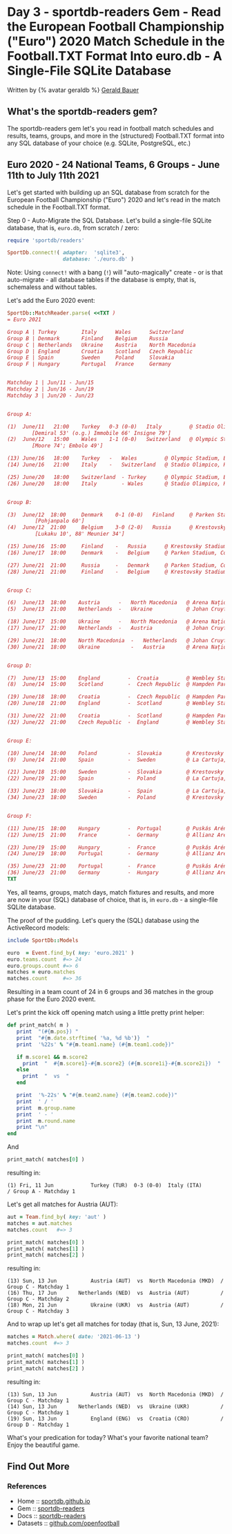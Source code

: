 # Day 3 - sportdb-readers Gem - Read the European Football Championship ("Euro") 2020 Match Schedule in the Football.TXT Format Into euro.db - A Single-File SQLite Database


Written by {% avatar geraldb %} [Gerald Bauer](https://github.com/geraldb)



## What's the sportdb-readers gem?

The sportdb-readers gem let's you read in football match schedules and results, teams, groups, and more
in the (structured) Football.TXT format into any SQL database of your choice
(e.g. SQLite, PostgreSQL, etc.)




## Euro 2020 - 24 National Teams, 6 Groups - June 11th to July 11th 2021


Let's get started with building up an SQL database from scratch
for the
European Football Championship ("Euro") 2020
and let's read in the match schedule in the Football.TXT format.


Step 0 - Auto-Migrate the SQL Database.
Let's build a single-file SQLite database, that is, `euro.db`, from scratch / zero:

``` ruby
require 'sportdb/readers'

SportDb.connect!( adapter:  'sqlite3',
                  database: './euro.db' )
```

Note: Using  `connect!` with a bang (`!`)
will "auto-magically" create - or is that auto-migrate -
all database tables if the database is empty, that is, schemaless and without tables.



Let's add the Euro 2020 event:

``` ruby
SportDb::MatchReader.parse( <<TXT )
= Euro 2021

Group A | Turkey        Italy      Wales      Switzerland
Group B | Denmark       Finland    Belgium    Russia
Group C | Netherlands   Ukraine    Austria    North Macedonia
Group D | England       Croatia    Scotland   Czech Republic
Group E | Spain         Sweden     Poland     Slovakia
Group F | Hungary       Portugal   France     Germany


Matchday 1 | Jun/11 - Jun/15
Matchday 2 | Jun/16 - Jun/19
Matchday 3 | Jun/20 - Jun/23


Group A:

(1)  June/11   21:00    Turkey   0-3 (0-0)   Italy         @ Stadio Olimpico, Rome
        [Demiral 53' (o.g.) Immobile 66' Insigne 79']
(2)  June/12   15:00    Wales    1-1 (0-0)   Switzerland   @ Olympic Stadium, Baku   # 17:00 UTC+4
        [Moore 74'; Embolo 49']

(13) June/16   18:00    Turkey   -   Wales         @ Olympic Stadium, Baku   # 20:00 UTC+4
(14) June/16   21:00    Italy    -   Switzerland   @ Stadio Olimpico, Rome

(25) June/20   18:00    Switzerland  - Turkey      @ Olympic Stadium, Baku   # 20:00 UTC+4
(26) June/20   18:00    Italy        - Wales       @ Stadio Olimpico, Rome


Group B:

(3)  June/12  18:00     Denmark    0-1 (0-0)   Finland     @ Parken Stadium, Copenhagen
         [Pohjanpalo 60']
(4)  June/12  21:00     Belgium    3-0 (2-0)   Russia      @ Krestovsky Stadium, Saint Petersburg  # 22:00 UTC+3
         [Lukaku 10', 88' Meunier 34']

(15) June/16  15:00     Finland    -   Russia      @ Krestovsky Stadium, Saint Petersburg  # 16:00 UTC+3
(16) June/17  18:00     Denmark    -   Belgium     @ Parken Stadium, Copenhagen

(27) June/21  21:00     Russia     -   Denmark     @ Parken Stadium, Copenhagen
(28) June/21  21:00     Finland    -   Belgium     @ Krestovsky Stadium, Saint Petersburg   # 22:00 UTC+3


Group C:

(6)  June/13  18:00    Austria      -   North Macedonia   @ Arena Națională, Bucharest   # 19:00 UTC+3
(5)  June/13  21:00    Netherlands  -   Ukraine           @ Johan Cruyff Arena, Amsterdam

(18) June/17  15:00    Ukraine      -   North Macedonia   @ Arena Națională, Bucharest   # 16:00 UTC+3
(17) June/17  21:00    Netherlands  -   Austria           @ Johan Cruyff Arena, Amsterdam

(29) June/21  18:00    North Macedonia  -   Netherlands   @ Johan Cruyff Arena, Amsterdam
(30) June/21  18:00    Ukraine          -   Austria       @ Arena Națională, Bucharest   # 19:00 UTC+3


Group D:

(7)  June/13  15:00    England         -  Croatia         @ Wembley Stadium, London  # 14:00 UTC+1
(8)  June/14  15:00    Scotland        -  Czech Republic  @ Hampden Park, Glasgow   # 14:00 UTC+1

(19) June/18  18:00    Croatia         -  Czech Republic  @ Hampden Park, Glasgow  # 17:00 UTC+1
(20) June/18  21:00    England         -  Scotland        @ Wembley Stadium, London  # 20:00 UTC+1

(31) June/22  21:00    Croatia         -  Scotland        @ Hampden Park, Glasgow  # 20:00 UTC+1
(32) June/22  21:00    Czech Republic  -  England         @ Wembley Stadium, London  # 20:00 UTC+1


Group E:

(10) June/14  18:00    Poland          -  Slovakia        @ Krestovsky Stadium, Saint Petersburg   # 19:00 UTC+3
(9)  June/14  21:00    Spain           -  Sweden          @ La Cartuja, Seville

(21) June/18  15:00    Sweden          -  Slovakia        @ Krestovsky Stadium, Saint Petersburg   # 16:00 UTC+3
(22) June/19  21:00    Spain           -  Poland          @ La Cartuja, Seville

(33) June/23  18:00    Slovakia        -  Spain           @ La Cartuja, Seville
(34) June/23  18:00    Sweden          -  Poland          @ Krestovsky Stadium, Saint Petersburg   # 19:00 UTC+3


Group F:

(11) June/15  18:00    Hungary         -  Portugal        @ Puskás Aréna, Budapest
(12) June/15  21:00    France          -  Germany         @ Allianz Arena, Munich

(23) June/19  15:00    Hungary         -  France          @ Puskás Aréna, Budapest
(24) June/19  18:00    Portugal        -  Germany         @ Allianz Arena, Munich

(35) June/23  21:00    Portugal        -  France          @ Puskás Aréna, Budapest
(36) June/23  21:00    Germany         -  Hungary         @ Allianz Arena, Munich
TXT
```



Yes, all teams, groups, match days, match fixtures and results, and more are now in your (SQL) database of choice, that is, in `euro.db` - a single-file SQLite database.


The proof of the pudding. Let's query the (SQL) database using the ActiveRecord models:


``` ruby
include SportDb::Models

euro  = Event.find_by( key: 'euro.2021' )
euro.teams.count  #=> 24
euro.groups.count #=> 6
matches = euro.matches
matches.count     #=> 36
```

Resulting in a team count of 24 in 6 groups and
36 matches in the group phase for the Euro 2020 event.


Let's print the kick off opening match using
a little pretty print helper:

``` ruby
def print_match( m )
   print  "(#{m.pos}) "
   print  "#{m.date.strftime( '%a, %d %b')}  "
   print  '%22s' % "#{m.team1.name} (#{m.team1.code})"

   if m.score1 && m.score2
     print  "  #{m.score1}-#{m.score2} (#{m.score1i}-#{m.score2i})  "
   else
     print  "  vs  "
   end

   print  '%-22s' % "#{m.team2.name} (#{m.team2.code})"
   print  ' / '
   print  m.group.name
   print  ' - '
   print  m.round.name
   print "\n"
end
```

And

``` ruby
print_match( matches[0] )
```

resulting in:

```
(1) Fri, 11 Jun            Turkey (TUR)  0-3 (0-0)  Italy (ITA)            / Group A - Matchday 1
```



Let's get all matches for Austria (AUT):

``` ruby
aut = Team.find_by( key: 'aut' )
matches = aut.matches
matches.count   #=> 3

print_match( matches[0] )
print_match( matches[1] )
print_match( matches[2] )
```

resulting in:

```
(13) Sun, 13 Jun           Austria (AUT)  vs  North Macedonia (MKD)  / Group C - Matchday 1
(16) Thu, 17 Jun       Netherlands (NED)  vs  Austria (AUT)          / Group C - Matchday 2
(18) Mon, 21 Jun           Ukraine (UKR)  vs  Austria (AUT)          / Group C - Matchday 3
```


And to wrap up let's get
all matches for today (that is, Sun, 13 June, 2021):

``` ruby
matches = Match.where( date: '2021-06-13 ')
matches.count  #=> 3

print_match( matches[0] )
print_match( matches[1] )
print_match( matches[2] )
```

resulting in:

```
(13) Sun, 13 Jun           Austria (AUT)  vs  North Macedonia (MKD)  / Group C - Matchday 1
(14) Sun, 13 Jun       Netherlands (NED)  vs  Ukraine (UKR)          / Group C - Matchday 1
(19) Sun, 13 Jun           England (ENG)  vs  Croatia (CRO)          / Group D - Matchday 1
```

What's your predication for today? What's your favorite national team?
Enjoy the beautiful game.




## Find Out More

### References

- Home     :: [sportdb.github.io](http://sportdb.github.io)
- Gem      :: [sportdb-readers](https://rubygems.org/gems/sportdb-readers)
- Docs     :: [sportdb-readers](http://rubydoc.info/gems/sportdb-readers)
- Datasets  :: [github.com/openfootball](https://github.com/openfootball)


